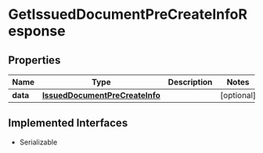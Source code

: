 

# GetIssuedDocumentPreCreateInfoResponse


## Properties

| Name | Type | Description | Notes |
|------------ | ------------- | ------------- | -------------|
|**data** | [**IssuedDocumentPreCreateInfo**](IssuedDocumentPreCreateInfo.md) |  |  [optional] |


## Implemented Interfaces

* Serializable


